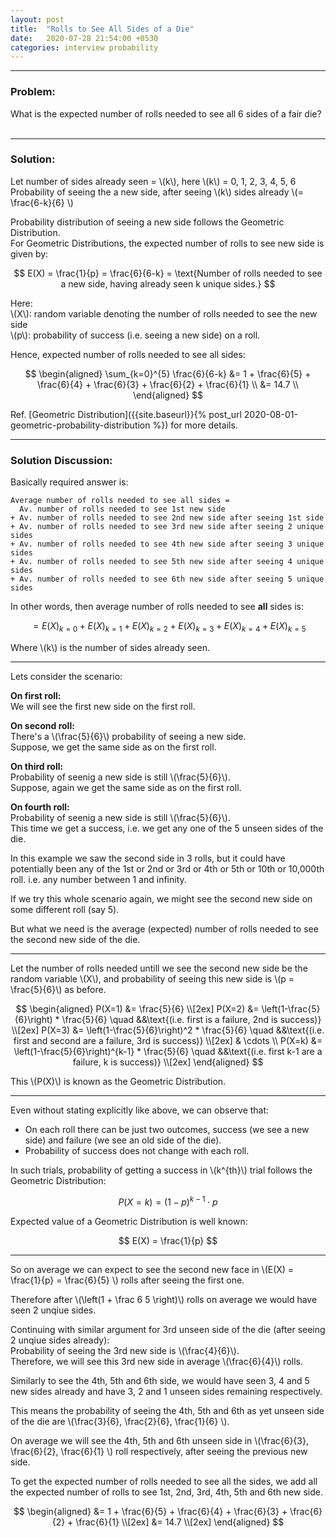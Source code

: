 ```yaml
---
layout: post
title:  "Rolls to See All Sides of a Die"
date:   2020-07-28 21:54:00 +0530
categories: interview probability
---
```

<hr/>

### Problem:

What is the expected number of rolls needed to see all 6 sides of a fair die? <br/> <br/>

<hr/>

### Solution:
Let number of sides already seen = \\(k\\), here \\(k\\) = 0, 1, 2, 3, 4, 5, 6 <br/>
Probability of seeing the a new side, after seeing \\(k\\) sides already \\(= \frac{6-k}{6} \\) <br/>

Probability distribution of seeing a new side follows the Geometric Distribution. <br/>
For Geometric Distributions, the expected number of rolls to see new side is given by: <br/>

$$
E(X) = \frac{1}{p} = \frac{6}{6-k} = \text{Number of rolls needed to see a new side, having already seen k unique sides.}
$$

Here: <br/>
\\(X\\): random variable denoting the number of rolls needed to see the new side <br/>
\\(p\\): probability of success (i.e. seeing a new side) on a roll.

Hence, expected number of rolls needed to see all sides:

$$
\begin{aligned}
\sum_{k=0}^{5} \frac{6}{6-k} &= 1 + \frac{6}{5} + \frac{6}{4} + \frac{6}{3} + \frac{6}{2} + \frac{6}{1} \\
&= 14.7 \\
\end{aligned}
$$

Ref. [Geometric Distribution]({{site.baseurl}}{% post_url 2020-08-01-geometric-probability-distribution %}) for more details.

<hr/>

### Solution Discussion:

Basically required answer is:
```
Average number of rolls needed to see all sides = 
  Av. number of rolls needed to see 1st new side
+ Av. number of rolls needed to see 2nd new side after seeing 1st side
+ Av. number of rolls needed to see 3rd new side after seeing 2 unique sides
+ Av. number of rolls needed to see 4th new side after seeing 3 unique sides
+ Av. number of rolls needed to see 5th new side after seeing 4 unique sides
+ Av. number of rolls needed to see 6th new side after seeing 5 unique sides
```
In other words, then average number of rolls needed to see **all** sides is:

$$
= E(X)_{k=0} + E(X)_{k=1} + E(X)_{k=2} + E(X)_{k=3} + E(X)_{k=4} + E(X)_{k=5}
$$

Where \\(k\\) is the number of sides already seen.

<hr/>

Lets consider the scenario:

**On first roll:** <br/>
We will see the first new side on the first roll. <br/>

**On second roll:** <br/>
There's a \\(\frac{5}{6}\\) probability of seeing a new side. <br/>
Suppose, we get the same side as on the first roll. <br/>

**On third roll:** <br/>
Probability of seenig a new side is still \\(\frac{5}{6}\\). <br/>
Suppose, again we get the same side as on the first roll. <br/>

**On fourth roll:** <br/>
Probability of seenig a new side is still \\(\frac{5}{6}\\). <br/>
This time we get a success, i.e. we get any one of the 5 unseen sides of the die. <br/>

In this example we saw the second side in 3 rolls, but it could have potentially been any of the 1st or 2nd or 3rd or 4th or 5th or 10th or 10,000th roll. i.e. any number between 1 and infinity. <br/>

If we try this whole scenario again, we might see the second new side on some different roll (say 5). <br/>

But what we need is the average (expected) number of rolls needed to see the second new side of the die. <br/>

<hr/>

Let the number of rolls needed untill we see the second new side be the random variable \\(X\\), and probability of seeing this new side is \\(p = \frac{5}{6}\\) as before. <br/>

$$
\begin{aligned}
P(X=1) &= \frac{5}{6} \\[2ex]
P(X=2) &= \left(1-\frac{5}{6}\right) * \frac{5}{6} \quad &&\text{(i.e. first is a failure, 2nd is success)} \\[2ex]
P(X=3) &= \left(1-\frac{5}{6}\right)^2 * \frac{5}{6} \quad &&\text{(i.e. first and second are a failure, 3rd is success)} \\[2ex]
& \cdots \\
P(X=k) &= \left(1-\frac{5}{6}\right)^{k-1} * \frac{5}{6} \quad &&\text{(i.e. first k-1 are a failure, k is success)} \\[2ex]
\end{aligned}
$$

This \\(P(X)\\) is known as the Geometric Distribution.

<hr/>

Even without stating explicitly like above, we can observe that:
- On each roll there can be just two outcomes, success (we see a new side) and failure (we see an old side of the die).
- Probability of success does not change with each roll.

In such trials, probability of getting a success in \\(k^{th}\\) trial follows the Geometric Distribution:

$$
P(X=k) = (1-p)^{k-1} \cdot p
$$

Expected value of a Geometric Distribution is well known:

$$ E(X) = \frac{1}{p} $$

<hr/>

So on average we can expect to see the second new face in \\(E(X) = \frac{1}{p} = \frac{6}{5} \\) rolls after seeing the first one.

Therefore after \\(\left(1 + \frac 6 5 \right)\\) rolls on average we would have seen 2 unqiue sides.

Continuing with similar argument for 3rd unseen side of the die (after seeing 2 unqiue sides already): <br/>
Probability of seeing the 3rd new side is \\(\frac{4}{6}\\). <br/>
Therefore, we will see this 3rd new side in average \\(\frac{6}{4}\\) rolls. <br/>

Similarly to see the 4th, 5th and 6th side, we would have seen 3, 4 and 5 new sides already and have 3, 2 and 1 unseen sides remaining respectively. <br/>

This means the probability of seeing the 4th, 5th and 6th as yet unseen side of the die are \\(\frac{3}{6}, \frac{2}{6}, \frac{1}{6} \\). <br/>

On average we will see the 4th, 5th and 6th unseen side in \\(\frac{6}{3}, \frac{6}{2}, \frac{6}{1} \\) roll respectively, after seeing the previous new side. <br/>

To get the expected number of rolls needed to see all the sides, we add all the expected number of rolls to see 1st, 2nd, 3rd, 4th, 5th and 6th new side.

$$
\begin{aligned}
&= 1 + \frac{6}{5} + \frac{6}{4} + \frac{6}{3} + \frac{6}{2} + \frac{6}{1} \\[2ex]
&= 14.7 \\[2ex]
\end{aligned}
$$

